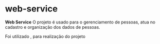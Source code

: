 # web-service
**Web Service**
O projeto é usado para o gerenciamento de pessoas, atua no cadastro e organização dos dados de pessoas.

Foi utilizado  , para realização do projeto




